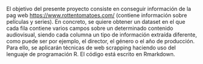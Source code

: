 El objetivo del presente proyecto consiste en conseguir información de la pag web https://www.rottentomatoes.com/ (contiene información sobre películas y series). En concreto, se quiere obtener un dataset en el que cada fila contiene varios campos sobre un determinado contenido audiovisual, siendo cada columna un tipo de información extraída diferente, como puede ser por ejemplo, el director, el género o el año de producción.
Para ello, se aplicarán técnicas de web scrapping haciendo uso del lenguaje de programación R.
El código está escrito en Rmarkdown.

